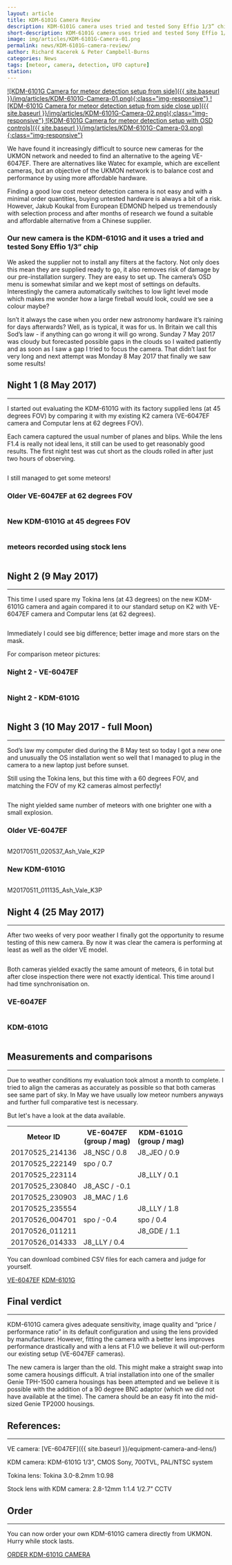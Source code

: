```yaml
---
layout: article
title: KDM-6101G Camera Review
description: KDM-6101G camera uses tried and tested Sony Effio 1/3” chip and is a worthy replacement of older types
short-description: KDM-6101G camera uses tried and tested Sony Effio 1/3” chip and is a worthy replacement of older types
image: img/articles/KDM-6101G-Camera-01.png
permalink: news/KDM-6101G-camera-review/
author: Richard Kacerek & Peter Campbell-Burns
categories: News
tags: [meteor, camera, detection, UFO capture]
station:
---
```


<a href="{{ site.baseurl }}/img/articles/KDM-6101G-Camera-01.png" title="KDM-6101G Camera for meteor detection setup" data-title="KDM-6101G Camera for meteor detection setup" data-toggle="lightbox" data-gallery="KDM-6101G">
![KDM-6101G Camera for meteor detection setup from side]({{ site.baseurl }}/img/articles/KDM-6101G-Camera-01.png){:class="img-responsive"}
</a>

<a href="{{ site.baseurl }}/img/articles/KDM-6101G-Camera-02.png" title="KDM-6101G Camera for meteor detection setup" data-title="KDM-6101G Camera for meteor detection setup" data-toggle="lightbox" data-gallery="KDM-6101G">
![KDM-6101G Camera for meteor detection setup from side close up]({{ site.baseurl }}/img/articles/KDM-6101G-Camera-02.png){:class="img-responsive"}
</a>

<a href="{{ site.baseurl }}/img/articles/KDM-6101G-Camera-03.png" title="KDM-6101G Camera for meteor detection setup" data-title="KDM-6101G Camera for meteor detection setup" data-toggle="lightbox" data-gallery="KDM-6101G">
![KDM-6101G Camera for meteor detection setup with OSD controls]({{ site.baseurl }}/img/articles/KDM-6101G-Camera-03.png){:class="img-responsive"}
</a>

We have found it increasingly difficult to source new cameras for the UKMON network and needed to find an alternative to the ageing VE-6047EF. There are alternatives like Watec for example, which are excellent cameras, but an objective of the UKMON network is to balance cost and performance by using more affordable hardware.

Finding a good low cost meteor detection camera is not easy and with a minimal order quantities, buying untested hardware is always a bit of a risk.  However, Jakub Koukal from European EDMOND helped us tremendously with selection process and after months of research we found a suitable and affordable alternative from a Chinese supplier.

### Our new camera is the KDM-6101G and it uses a tried and tested Sony Effio 1/3” chip ###

We asked the supplier not to install any filters at the factory.  Not only does this mean they are supplied ready to go, it also removes risk of damage by our pre-installation surgery. They are easy to set up. The camera’s OSD menu is somewhat similar and we kept most of settings on defaults. Interestingly the camera automatically switches to low light level mode which makes me wonder how a large fireball would look, could we see a colour maybe?

Isn’t it always the case when you order new astronomy hardware it’s raining for days afterwards? Well, as is typical, it was for us. In Britain we call this Sod’s law - if anything can go wrong it will go wrong.
Sunday 7 May 2017 was cloudy but forecasted possible gaps in the clouds so I waited patiently and as soon as I saw a gap I tried to focus the camera. That didn’t last for very long and next attempt was Monday 8 May 2017 that finally we saw some results!

## Night 1 (8 May 2017) ##
<hr />

I started out evaluating the KDM-6101G with its factory supplied lens (at 45 degrees FOV) by comparing it with my existing K2 camera (VE-6047EF camera and Computar lens at 62 degrees FOV).

Each camera captured the usual number of planes and blips. While the lens F1.4 is really not ideal lens, it still can be used to get reasonably good results. The first night test was cut short as the clouds rolled in after just two hours of observing.

<a href="{{ site.baseurl }}/img/KDM-6101G/Night1/k3-test.png" title="" data-title="" data-toggle="lightbox" data-gallery="KDM-6101G">
  <img alt="" class="img-responsive" src="{{ site.baseurl }}/img/KDM-6101G/Night1/k3-test.png" />
</a>

I still managed to get some meteors!

<div class="row">
  <div class="col-md-6">
    <h3>Older VE-6047EF at 62 degrees FOV</h3>
    <a href="{{ site.baseurl }}/img/KDM-6101G/Night1/K-2/M20170507_212216_Ash_Vale_K2P.jpg" title="Recorded planes from Night 1 Ash Vale cam 2" data-title="Recorded planes from Night 1 Ash Vale cam 2" data-toggle="lightbox" data-gallery="KDM-6101G">
      <img alt="" class="img-responsive" src="{{ site.baseurl }}/img/KDM-6101G/Night1/K-2/M20170507_212216_Ash_Vale_K2P.jpg" />
    </a>
  </div>
  <div class="col-md-6">
    <h3>New KDM-6101G at 45 degrees FOV</h3>
    <a href="{{ site.baseurl }}/img/KDM-6101G/Night1/K-test/M20170507_212215_Ash_Vale_K3P.jpg" title="Recorded planes from Night 1 KDM-6101G" data-title="Recorded planes from Night 1 KDM-6101G" data-toggle="lightbox" data-gallery="KDM-6101G">
      <img alt="" class="img-responsive" src="{{ site.baseurl }}/img/KDM-6101G/Night1/K-test/M20170507_212215_Ash_Vale_K3P.jpg" />
    </a>
  </div>
</div>

### meteors recorded using stock lens ###

<div class="row">
  <div class="col-md-4">
    <a href="{{ site.baseurl }}/img/KDM-6101G/Night1/K-test/M20170509_005624_Ash_Vale_K1P.jpg" title="" data-title="" data-toggle="lightbox" data-gallery="KDM-6101G">
      <img alt="" class="img-responsive" src="{{ site.baseurl }}/img/KDM-6101G/Night1/K-test/M20170509_005624_Ash_Vale_K1P.jpg" />
    </a>
  </div>
  <div class="col-md-4">
    <a href="{{ site.baseurl }}/img/KDM-6101G/Night1/K-test/M20170509_011813_Ash_Vale_K1P.jpg" title="" data-title="" data-toggle="lightbox" data-gallery="KDM-6101G">
      <img alt="" class="img-responsive" src="{{ site.baseurl }}/img/KDM-6101G/Night1/K-test/M20170509_011813_Ash_Vale_K1P.jpg" />
    </a>
  </div>
  <div class="col-md-4">
    <a href="{{ site.baseurl }}/img/KDM-6101G/Night1/K-test/M20170509_012334_Ash_Vale_K1P.jpg" title="" data-title="" data-toggle="lightbox" data-gallery="KDM-6101G">
      <img alt="" class="img-responsive" src="{{ site.baseurl }}/img/KDM-6101G/Night1/K-test/M20170509_012334_Ash_Vale_K1P.jpg" />
    </a>
  </div>
</div>

## Night 2 (9 May 2017) ##
<hr />

This time I used spare my Tokina lens (at 43 degrees) on the new KDM-6101G camera and again compared it to our standard setup on K2 with VE-6047EF camera and Computar lens (at 62 degrees).

<a href="{{ site.baseurl }}/img/KDM-6101G/Night2/k3-test2.png" title="" data-title="" data-toggle="lightbox" data-gallery="KDM-6101G">
  <img alt="" class="img-responsive" src="{{ site.baseurl }}/img/KDM-6101G/Night2/k3-test2.png" />
</a>

Immediately I could see big difference; better image and more stars on the mask.

For comparison meteor pictures:

### Night 2 - VE-6047EF ###

<div class="row">
  <div class="col-md-4">
    <a href="{{ site.baseurl }}/img/KDM-6101G/Night2/k-2/M20170509_225416_Ash_Vale_K2P.jpg" title="" data-title="" data-toggle="lightbox" data-gallery="KDM-6101G">
      <img alt="" class="img-responsive" src="{{ site.baseurl }}/img/KDM-6101G/Night2/k-2/M20170509_225416_Ash_Vale_K2P.jpg" />
    </a>
  </div>
  <div class="col-md-4">
    <a href="{{ site.baseurl }}/img/KDM-6101G/Night2/k-2/M20170510_002806_Ash_Vale_K2P.jpg" title="" data-title="" data-toggle="lightbox" data-gallery="KDM-6101G">
      <img alt="" class="img-responsive" src="{{ site.baseurl }}/img/KDM-6101G/Night2/k-2/M20170510_002806_Ash_Vale_K2P.jpg" />
    </a>
  </div>
  <div class="col-md-4">
    <a href="{{ site.baseurl }}/img/KDM-6101G/Night2/k-2/M20170510_011107_Ash_Vale_K2P.jpg" title="" data-title="" data-toggle="lightbox" data-gallery="KDM-6101G">
      <img alt="" class="img-responsive" src="{{ site.baseurl }}/img/KDM-6101G/Night2/k-2/M20170510_011107_Ash_Vale_K2P.jpg" />
    </a>
  </div>
</div>

### Night 2 - KDM-6101G ###

<div class="row">
  <div class="col-md-4">
    <a href="{{ site.baseurl }}/img/KDM-6101G/Night2/k-3-test/M20170509_225416_Ash_Vale_K1P.jpg" title="" data-title="" data-toggle="lightbox" data-gallery="KDM-6101G">
      <img alt="" class="img-responsive" src="{{ site.baseurl }}/img/KDM-6101G/Night2/k-3-test/M20170509_225416_Ash_Vale_K1P.jpg" />
    </a>
  </div>
  <div class="col-md-4">
    <a href="{{ site.baseurl }}/img/KDM-6101G/Night2/k-3-test/M20170510_011107_Ash_Vale_K1P.jpg" title="" data-title="" data-toggle="lightbox" data-gallery="KDM-6101G">
      <img alt="" class="img-responsive" src="{{ site.baseurl }}/img/KDM-6101G/Night2/k-3-test/M20170510_011107_Ash_Vale_K1P.jpg" />
    </a>
  </div>
  <div class="col-md-4">
    <a href="{{ site.baseurl }}/img/KDM-6101G/Night2/k-3-test/M20170510_030147_Ash_Vale_K1P.jpg" title="" data-title="" data-toggle="lightbox" data-gallery="KDM-6101G">
      <img alt="" class="img-responsive" src="{{ site.baseurl }}/img/KDM-6101G/Night2/k-3-test/M20170510_030147_Ash_Vale_K1P.jpg" />
    </a>
  </div>
</div>

## Night 3 (10 May 2017 - full Moon) ##
<hr />

Sod’s law my computer died during the 8 May test so today I got a new one and unusually the OS installation went so well that I managed to plug in the camera to a new laptop just before sunset.

Still using the Tokina lens, but this time with a 60 degrees FOV, and matching the FOV of my K2 cameras almost perfectly!

<a href="{{ site.baseurl }}/img/KDM-6101G/Night3/k3-test3.png" title="" data-title="" data-toggle="lightbox" data-gallery="KDM-6101G">
  <img alt="" class="img-responsive" src="{{ site.baseurl }}/img/KDM-6101G/Night3/k3-test3.png" />
</a>

The night yielded same number of meteors with one brighter one with a small explosion.

<div class="row">
  <div class="col-md-6">
    <h3>Older VE-6047EF</h3>
    <a href="{{ site.baseurl }}/img/KDM-6101G/Night3/k-2/M20170511_020537_Ash_Vale_K2P.jpg" title="" data-title="" data-toggle="lightbox" data-gallery="KDM-6101G">
      <img alt="" class="img-responsive" src="{{ site.baseurl }}/img/KDM-6101G/Night3/k-2/M20170511_020537_Ash_Vale_K2P.jpg" />
    </a>
    <p>M20170511_020537_Ash_Vale_K2P</p>
  </div>
  <div class="col-md-6">
    <h3>New KDM-6101G</h3>
    <a href="{{ site.baseurl }}/img/KDM-6101G/Night3/k-3-test/M20170511_011135_Ash_Vale_K3P.jpg" title="" data-title="" data-toggle="lightbox" data-gallery="KDM-6101G">
      <img alt="" class="img-responsive" src="{{ site.baseurl }}/img/KDM-6101G/Night3/k-3-test/M20170511_011135_Ash_Vale_K3P.jpg" />
    </a>
    <p>M20170511_011135_Ash_Vale_K3P</p>
  </div>
</div>

## Night 4 (25 May 2017) ##
<hr />

After two weeks of very poor weather I finally got the opportunity to resume testing of this new camera. By now it was clear the camera is performing at least as well as the older VE model.

<a href="{{ site.baseurl }}/img/KDM-6101G/Night4/k3-test4.png" title="" data-title="" data-toggle="lightbox" data-gallery="KDM-6101G">
  <img alt="" class="img-responsive" src="{{ site.baseurl }}/img/KDM-6101G/Night4/k3-test4.png" />
</a>

Both cameras yielded exactly the same amount of meteors, 6 in total but after close inspection there were not exactly identical. This time around I had time synchronisation on.

### VE-6047EF ###

<div class="row">

  <div class="col-md-2">
    <a href="{{ site.baseurl }}/img/KDM-6101G/Night4/k-2/M20170525_214136_Ash_Vale_K2P.jpg" title="" data-title="" data-toggle="lightbox" data-gallery="KDM-6101G">
      <img alt="" class="img-responsive" src="{{ site.baseurl }}/img/KDM-6101G/Night4/k-2/M20170525_214136_Ash_Vale_K2P.jpg" />
    </a>
  </div>

  <div class="col-md-2">
    <a href="{{ site.baseurl }}/img/KDM-6101G/Night4/k-2/M20170525_222149_Ash_Vale_K2P.jpg" title="" data-title="" data-toggle="lightbox" data-gallery="KDM-6101G">
      <img alt="" class="img-responsive" src="{{ site.baseurl }}/img/KDM-6101G/Night4/k-2/M20170525_222149_Ash_Vale_K2P.jpg" />
    </a>
  </div>

  <div class="col-md-2">
    <a href="{{ site.baseurl }}/img/KDM-6101G/Night4/k-2/M20170525_230840_Ash_Vale_K2P.jpg" title="" data-title="" data-toggle="lightbox" data-gallery="KDM-6101G">
      <img alt="" class="img-responsive" src="{{ site.baseurl }}/img/KDM-6101G/Night4/k-2/M20170525_230840_Ash_Vale_K2P.jpg" />
    </a>
  </div>

  <div class="col-md-2">
    <a href="{{ site.baseurl }}/img/KDM-6101G/Night4/k-2/M20170525_230903_Ash_Vale_K2P.jpg" title="" data-title="" data-toggle="lightbox" data-gallery="KDM-6101G">
      <img alt="" class="img-responsive" src="{{ site.baseurl }}/img/KDM-6101G/Night4/k-2/M20170525_230903_Ash_Vale_K2P.jpg" />
    </a>
  </div>

  <div class="col-md-2">
    <a href="{{ site.baseurl }}/img/KDM-6101G/Night4/k-2/M20170526_004701_Ash_Vale_K2P.jpg" title="" data-title="" data-toggle="lightbox" data-gallery="KDM-6101G">
      <img alt="" class="img-responsive" src="{{ site.baseurl }}/img/KDM-6101G/Night4/k-2/M20170526_004701_Ash_Vale_K2P.jpg" />
    </a>
  </div>

  <div class="col-md-2">
    <a href="{{ site.baseurl }}/img/KDM-6101G/Night4/k-2/M20170526_014333_Ash_Vale_K2P.jpg" title="" data-title="" data-toggle="lightbox" data-gallery="KDM-6101G">
      <img alt="" class="img-responsive" src="{{ site.baseurl }}/img/KDM-6101G/Night4/k-2/M20170526_014333_Ash_Vale_K2P.jpg" />
    </a>
  </div>

</div>

### KDM-6101G ###

<div class="row">

  <div class="col-md-2">
    <a href="{{ site.baseurl }}/img/KDM-6101G/Night4/k-3-test/M20170525_214136_Ash_Vale_K3P.jpg" title="" data-title="" data-toggle="lightbox" data-gallery="KDM-6101G">
      <img alt="" class="img-responsive" src="{{ site.baseurl }}/img/KDM-6101G/Night4/k-3-test/M20170525_214136_Ash_Vale_K3P.jpg" />
    </a>
  </div>

  <div class="col-md-2">
    <a href="{{ site.baseurl }}/img/KDM-6101G/Night4/k-3-test/M20170525_222148_Ash_Vale_K3P.jpg" title="" data-title="" data-toggle="lightbox" data-gallery="KDM-6101G">
      <img alt="" class="img-responsive" src="{{ site.baseurl }}/img/KDM-6101G/Night4/k-3-test/M20170525_222148_Ash_Vale_K3P.jpg" />
    </a>
  </div>

  <div class="col-md-2">
    <a href="{{ site.baseurl }}/img/KDM-6101G/Night4/k-3-test/M20170525_223114_Ash_Vale_K3P.jpg" title="" data-title="" data-toggle="lightbox" data-gallery="KDM-6101G">
      <img alt="" class="img-responsive" src="{{ site.baseurl }}/img/KDM-6101G/Night4/k-3-test/M20170525_223114_Ash_Vale_K3P.jpg" />
    </a>
  </div>

  <div class="col-md-2">
    <a href="{{ site.baseurl }}/img/KDM-6101G/Night4/k-3-test/M20170525_235554_Ash_Vale_K3P.jpg" title="" data-title="" data-toggle="lightbox" data-gallery="KDM-6101G">
      <img alt="" class="img-responsive" src="{{ site.baseurl }}/img/KDM-6101G/Night4/k-3-test/M20170525_235554_Ash_Vale_K3P.jpg" />
    </a>
  </div>

  <div class="col-md-2">
    <a href="{{ site.baseurl }}/img/KDM-6101G/Night4/k-3-test/M20170526_004701_Ash_Vale_K3P.jpg" title="" data-title="" data-toggle="lightbox" data-gallery="KDM-6101G">
      <img alt="" class="img-responsive" src="{{ site.baseurl }}/img/KDM-6101G/Night4/k-3-test/M20170526_004701_Ash_Vale_K3P.jpg" />
    </a>
  </div>

  <div class="col-md-2">
    <a href="{{ site.baseurl }}/img/KDM-6101G/Night4/k-3-test/M20170526_011211_Ash_Vale_K3P.jpg" title="" data-title="" data-toggle="lightbox" data-gallery="KDM-6101G">
      <img alt="" class="img-responsive" src="{{ site.baseurl }}/img/KDM-6101G/Night4/k-3-test/M20170526_011211_Ash_Vale_K3P.jpg" />
    </a>
  </div>

</div>

## Measurements and comparisons ##
<hr />

Due to weather conditions my evaluation took almost a month to complete. I tried to align the cameras as accurately as possible so that both cameras see same part of sky. In May we have usually low meteor numbers anyways and further full comparative test is necessary.

But let's have a look at the data available.

<!-- <i class="fa fa-times" aria-hidden="true"></i> -->
<!-- <i class="fa fa-check" aria-hidden="true"></i> -->

<div class="table-responsive">
  <table class="table table-condensed">

  <tr>
    <th>Meteor ID</th>
    <th>VE-6047EF <br />(group / mag)</th>
    <th>KDM-6101G <br />(group / mag)</th>
  </tr>

  <tr>
    <td>20170525_214136</td>
    <td>J8_NSC / 0.8</td>
    <td>J8_JEO / 0.9</td>
  </tr>
  <tr>
    <td>20170525_222149</td>
    <td>spo / 0.7</td>
    <td><i class="fa fa-times" aria-hidden="true"></i></td>
  </tr>
  <tr>
    <td>20170525_223114</td>
    <td><i class="fa fa-times" aria-hidden="true"></i></td>
    <td>J8_LLY / 0.1</td>
  </tr>
  <tr>
    <td>20170525_230840</td>
    <td>J8_ASC / -0.1</td>
    <td><i class="fa fa-times" aria-hidden="true"></i></td>
  </tr>
  <tr>
    <td>20170525_230903</td>
    <td>J8_MAC / 1.6</td>
    <td><i class="fa fa-times" aria-hidden="true"></i></td>
  </tr>
  <tr>
    <td>20170525_235554</td>
    <td><i class="fa fa-times" aria-hidden="true"></i></td>
    <td>J8_LLY / 1.8</td>
  </tr>
  <tr>
    <td>20170526_004701</td>
    <td>spo / -0.4</td>
    <td> spo / 0.4</td>
  </tr>
  <tr>
    <td>20170526_011211</td>
    <td><i class="fa fa-times" aria-hidden="true"></i></td>
    <td>J8_GDE / 1.1</td>
  </tr>
  <tr>
    <td>20170526_014333</td>
    <td>J8_LLY / 0.4</td>
    <td><i class="fa fa-times" aria-hidden="true"></i></td>
  </tr>

  </table>
</div>

You can download combined CSV files for each camera and judge for yourself.

<a role="button" class="btn btn-danger" target="\_blank" href="{{ site.baseurl }}/img/KDM-6101G/Night4/k-2/M20170525.csv">VE-6047EF</a>
<a role="button" class="btn btn-danger" target="\_blank" href="{{ site.baseurl }}/img/KDM-6101G/Night4/k-3-test/M20170525.csv">KDM-6101G</a>

## Final verdict ##
<hr />

KDM-6101G camera gives adequate sensitivity, image quality and “price / performance ratio” in its default configuration and using the lens provided by manufacturer.  However, fitting the camera with a better lens improves performance drastically and with a lens at F1.0 we believe it will out-perform our existing setup (VE-6047EF cameras).

The new camera is larger than the old.  This might make a straight swap into some camera housings difficult.  A trial installation into one of the smaller Genie TPH-1500 camera housings has been attempted and we believe it is possible with the addition of a 90 degree BNC adaptor (which we did not have available at the time).  The camera should be an easy fit into the mid-sized Genie TP2000 housings.

## References: ##
<hr />

VE camera: [VE-6047EF]({{ site.baseurl }}/equipment-camera-and-lens/)

KDM camera: KDM-6101G 1/3", CMOS Sony, 700TVL, PAL/NTSC system

Tokina lens: Tokina 3.0-8.2mm 1:0.98

Stock lens with KDM camera: 2.8-12mm 1:1.4 1/2.7" CCTV


## Order ##
<hr />

You can now order your own KDM-6101G camera directly from UKMON. Hurry while stock lasts.

<a role="button" class="btn btn-danger" href="mailto:ukmeteornetwork@gmail.com">ORDER KDM-6101G CAMERA</a>
